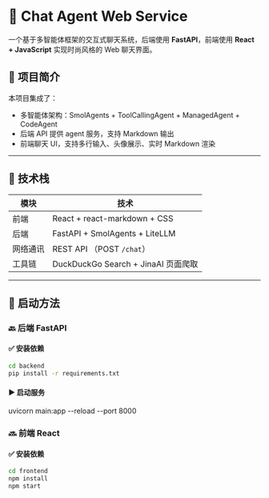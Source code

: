# 🧠 Chat Agent Web Service

一个基于多智能体框架的交互式聊天系统，后端使用 **FastAPI**，前端使用 **React + JavaScript** 实现时尚风格的 Web 聊天界面。

## 📌 项目简介

本项目集成了：

- 多智能体架构：SmolAgents + ToolCallingAgent + ManagedAgent + CodeAgent
- 后端 API 提供 agent 服务，支持 Markdown 输出
- 前端聊天 UI，支持多行输入、头像展示、实时 Markdown 渲染

---

## 🧰 技术栈

| 模块   | 技术      |
|--------|-----------|
| 前端   | React + react-markdown + CSS |
| 后端   | FastAPI + SmolAgents + LiteLLM |
| 网络通讯 | REST API （POST `/chat`） |
| 工具链 | DuckDuckGo Search + JinaAI 页面爬取 |

---

## 🚀 启动方法

### 🔙 后端 FastAPI

#### ✅ 安装依赖

```bash
cd backend
pip install -r requirements.txt
```

#### ▶️ 启动服务
uvicorn main:app --reload --port 8000

### 🔜 前端 React
#### ✅ 安装依赖
```bash
cd frontend
npm install
npm start
```